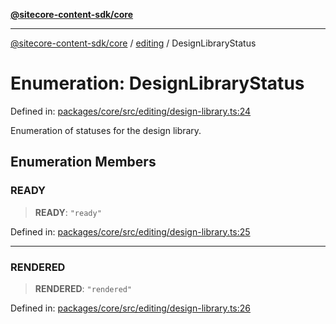 [**@sitecore-content-sdk/core**](../../README.md)

***

[@sitecore-content-sdk/core](../../README.md) / [editing](../README.md) / DesignLibraryStatus

# Enumeration: DesignLibraryStatus

Defined in: [packages/core/src/editing/design-library.ts:24](https://github.com/Sitecore/content-sdk/blob/bfe672d212140ef15b86f850b9fb38de51521218/packages/core/src/editing/design-library.ts#L24)

Enumeration of statuses for the design library.

## Enumeration Members

### READY

> **READY**: `"ready"`

Defined in: [packages/core/src/editing/design-library.ts:25](https://github.com/Sitecore/content-sdk/blob/bfe672d212140ef15b86f850b9fb38de51521218/packages/core/src/editing/design-library.ts#L25)

***

### RENDERED

> **RENDERED**: `"rendered"`

Defined in: [packages/core/src/editing/design-library.ts:26](https://github.com/Sitecore/content-sdk/blob/bfe672d212140ef15b86f850b9fb38de51521218/packages/core/src/editing/design-library.ts#L26)
